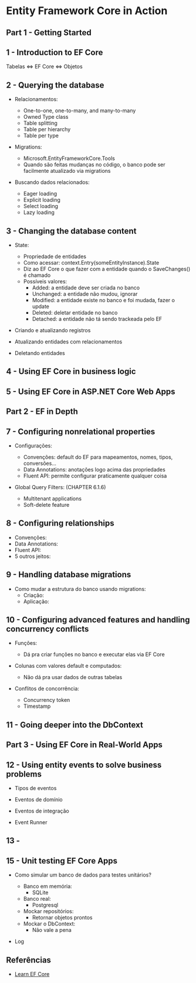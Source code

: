 # Entity Framework Core in Action

## Part 1 - Getting Started

## 1 - Introduction to EF Core

Tabelas <=> EF Core <=> Objetos

## 2 - Querying the database

- Relacionamentos:
    - One-to-one, one-to-many, and many-to-many
    - Owned Type class
    - Table splitting
    - Table per hierarchy
    - Table per type

- Migrations:
    - Microsoft.EntityFrameworkCore.Tools
    - Quando são feitas mudanças no código, o banco pode ser facilmente atualizado via migrations

- Buscando dados relacionados:
    - Eager loading
    - Explicit loading
    - Select loading
    - Lazy loading

## 3 - Changing the database content

- State:
    - Propriedade de entidades
    - Como acessar: context.Entry(someEntityInstance).State
    - Diz ao EF Core o que fazer com a entidade quando o SaveChanges() é chamado
    - Possíveis valores:
        - Added: a entidade deve ser criada no banco
        - Unchanged: a entidade não mudou, ignorar
        - Modified: a entidade existe no banco e foi mudada, fazer o update
        - Deleted: deletar entidade no banco
        - Detached: a entidade não tá sendo trackeada pelo EF

- Criando e atualizando registros


- Atualizando entidades com relacionamentos


- Deletando entidades










## 4 - Using EF Core in business logic



## 5 - Using EF Core in ASP.NET Core Web Apps








## Part 2 - EF in Depth

## 7 - Configuring nonrelational properties

- Configurações:
    - Convenções: default do EF para mapeamentos, nomes, tipos, conversões...
    - Data Annotations: anotações logo acima das propriedades
    - Fluent API: permite configurar praticamente qualquer coisa

- Global Query Filters: (CHAPTER 6.1.6)
    - Multitenant applications
    - Soft-delete feature

## 8 - Configuring relationships

- Convenções:
- Data Annotations:
- Fluent API:
- 5 outros jeitos:

## 9 - Handling database migrations

- Como mudar a estrutura do banco usando migrations:
    - Criação:
    - Aplicação:



## 10 - Configuring advanced features and handling concurrency conflicts

- Funções:
    - Dá pra criar funções no banco e executar elas via EF Core

- Colunas com valores default e computados:
    - Não dá pra usar dados de outras tabelas

- Conflitos de concorrência:
    - Concurrency token
    - Timestamp

## 11 - Going deeper into the DbContext

## Part 3 - Using EF Core in Real-World Apps

## 12 - Using entity events to solve business problems

- Tipos de eventos

- Eventos de domínio

- Eventos de integração

- Event Runner

## 13 - 

## 15 - Unit testing EF Core Apps

- Como simular um banco de dados para testes unitários?
    - Banco em memória:
        - SQLite
    - Banco real:
        - Postgresql
    - Mockar repositórios:
        - Retornar objetos prontos
    - Mockar o DbContext:
        - Não vale a pena

- Log


## Referências
- [Learn EF Core](https://www.learnentityframeworkcore.com/)
